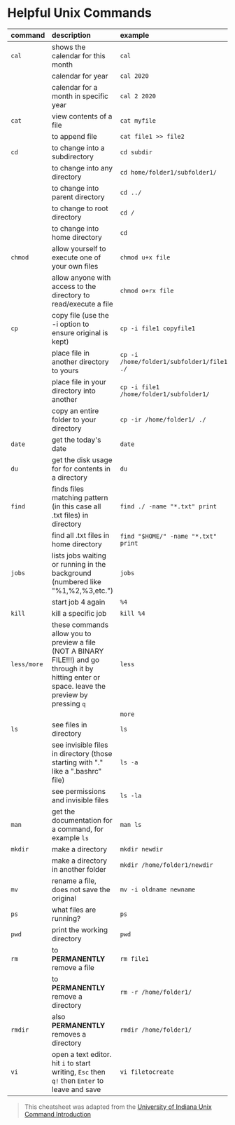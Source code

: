 # Helpful Unix Commands

| command | description | example |
:----------|:-------------|:----------|
| ```cal``` | shows the calendar for this month | ```cal``` |
| | calendar for year | ```cal 2020```|
| | calendar for a month in specific year | ```cal 2 2020``` |
| ```cat``` | view contents of a file | ```cat myfile```
| | to append file | ```cat file1 >> file2``` |
| ```cd``` | to change into a subdirectory | ```cd subdir``` |
| | to change into any directory | ```cd home/folder1/subfolder1/``` |
| | to change into parent directory | ```cd ../``` |
| | to change to root directory | ```cd /``` |
| | to change into home directory | ```cd``` |
| ```chmod``` | allow yourself to execute one of your own files | ```chmod u+x file``` |
| | allow anyone with access to the directory to read/execute a file | ```chmod o+rx file``` |
| ```cp``` | copy file (use the -i option to ensure original is kept) | ```cp -i file1 copyfile1``` |
| | place file in another directory to yours | ```cp -i /home/folder1/subfolder1/file1 ./``` |
| | place file in your directory into another | ```cp -i file1 /home/folder1/subfolder1/``` |
| | copy an entire folder to your directory | ```cp -ir /home/folder1/ ./``` |
| ```date``` | get the today's date | ```date``` |
| ```du```|get the disk usage for for contents in a directory |```du```|
| ```find```|finds files matching pattern (in this case all .txt files) in directory | ```find ./ -name "*.txt" print``` |
| | find all .txt files in home directory |```find "$HOME/" -name "*.txt" print```|
| ```jobs```|lists jobs waiting or running in the background (numbered like "%1,%2,%3,etc.") |```jobs``` |
| |start job 4 again |```%4``` |
|```kill```| kill a specific job|```kill %4``` |
|```less/more```|these commands allow you to preview a file (NOT A BINARY FILE!!!) and go through it by hitting enter or space. leave the preview by pressing ```q``` |```less``` |
| | |```more``` |
|```ls```|see files in directory |```ls``` |
| |see invisible files in directory (those starting with "." like a ".bashrc" file) | ```ls -a``` |
| |see permissions and invisible files|```ls -la``` |
|```man```|get the documentation for a command, for example ```ls``` |```man ls``` |
|```mkdir```|make a directory |```mkdir newdir``` |
| |make a directory in another folder|```mkdir /home/folder1/newdir``` |
| ```mv```|rename a file, does not save the original|```mv -i oldname newname``` |
|```ps```|what files are running? |```ps``` |
| ```pwd```|print the working directory |```pwd``` |
|```rm```|to **PERMANENTLY** remove a file |```rm file1``` |
| | to **PERMANENTLY** remove a directory |```rm -r /home/folder1/``` |
| ```rmdir```| also **PERMANENTLY** removes a directory| ```rmdir /home/folder1/```|
| ```vi```|open a text editor. hit ```i``` to start writing, ```Esc``` then ```q!``` then ```Enter``` to leave and save | ```vi filetocreate```|


> This cheatsheet was adapted from the [University of Indiana Unix Command Introduction](https://kb.iu.edu/d/afsk)

